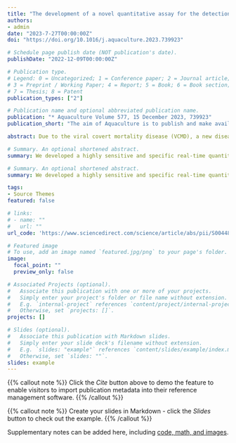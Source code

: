 ```yaml
---
title: "The development of a novel quantitative assay for the detection of convert mortality nodavirus (CMNV) in Litopenaeus vannamei"
authors:
- admin
date: "2023-7-27T00:00:00Z"
doi: "https://doi.org/10.1016/j.aquaculture.2023.739923"

# Schedule page publish date (NOT publication's date).
publishDate: "2022-12-09T00:00:00Z"

# Publication type.
# Legend: 0 = Uncategorized; 1 = Conference paper; 2 = Journal article;
# 3 = Preprint / Working Paper; 4 = Report; 5 = Book; 6 = Book section;
# 7 = Thesis; 8 = Patent
publication_types: ["2"]

# Publication name and optional abbreviated publication name.
publication: "* Aquaculture Volume 577, 15 December 2023, 739923"
publication_short: "The aim of Aquaculture is to publish and make available the highest quality international scientific contributions concerning to aquaculture. The Journal publishes disciplinary, interdisciplinary and transdisciplinary aquaculture research related to the science of aquaculture. The scope of Aquaculture includes the traditional priorities of its sections, but also includes papers from non-traditional scientific areas such as sustainability science, social-ecological systems, as well as aquaculture of various species for ornamental, conservation and restoration purposes."

abstract: Due to the viral covert mortality disease (VCMD), a new disease brought on by covert mortality nodavirus (CMNV), the Litopenaeus vannamei aquaculture industry in China and Southeast Asian countries have experienced major economic losses over the past ten years. A rapid and accurate on-site pre-detection plays as the first step and a critical part in the efficient control of VCMD spreads and outbreaks. For the rapid and accurate on-site detection of CMNV, a novel real-time quantitative assay based on quantitative recombinase polymerase amplification (qRPA) was developed in this study. By optimizing the optimum primer pairs based on the conserved RNA-dependent RNA polymerase (RdRp) genes, appropriate reaction temperatures, and probe dosages. It was possible to perform the CMNV-qRPA test at 42 °C in 20 min without exhibiting any cross-reactivity with the four major aquatic infections. Then its ability was compared to real-time quantitative PCR (qPCR) as well as nested PCR assays for detection of CMNV. As results of the sensitivity tests, the limit of detection (LOD) for the CMNV-qRPA, CMNV nested PCR, and CMNV qPCR assays were 5.5 × 102 copies μL−1, 5.5 copies μL−1 and 5.5 × 102 copies μL−1, respectively. Based on these results, it is demonstrated that the CMNV-qRPA assay developed in this study is both sensitive and specific for the rapid on-site pre-diagnosis of CMNV. Those findings were also demonstrated the application potential of CMNV-qRPA assay for efficiently preventing and controlling the spread and outbreak of VCMD in the aquaculture industry and application prospect of this diagnosis method in other related fields.

# Summary. An optional shortened abstract.
summary: We developed a highly sensitive and specific real-time quantitative RPA assay and improved its instrument-free visualization for rapidly detecting DIV1. The LOD of the DIV1-qRPA assay reached 1.0 copies μL−1, which was higher than the LOD of qPCR and qLAMP, and the visual detecting limitation of the instrument-free DIV1-RPA-SYBR Green I assay was 1.0 × 10^3 copies/μL. Both assays could be performed at 42 °C within 20 min and had no cross-reactivity with WSSV, VpAHPND, EHP, or IHHNV. These two methods offer straightforward, eye-catching, and equipment-free approaches for DIV1 detection in shrimp farms, quarantine stations, and basic laboratories with limited resources, especially in remote and rural regions; the most appropriate method can be chosen based on the practical conditions of the testing site. Furthermore, the results of this study may promote the wide application of DIV1 detection methods based on nucleic acid amplification technology and provide a reference value for monitoring and controlling this new virus in the aquaculture industry.

# Summary. An optional shortened abstract.
summary: We developed a highly sensitive and specific real-time quantitative RPA assay and improved its instrument-free visualization for rapidly detecting DIV1. The LOD of the DIV1-qRPA assay reached 1.0 copies μL^−1, which was higher than the LOD of qPCR and qLAMP, and the visual detecting limitation of the instrument-free DIV1-RPA-SYBR Green I assay was 1.0 × 10^3 copies μL^−1. Both assays could be performed at 42 °C within 20 min and had no cross-reactivity with WSSV, VpAHPND, EHP, or IHHNV. These two methods offer straightforward, eye-catching, and equipment-free approaches for DIV1 detection in shrimp farms, quarantine stations, and basic laboratories with limited resources, especially in remote and rural regions; the most appropriate method can be chosen based on the practical conditions of the testing site. Furthermore, the results of this study may promote the wide application of DIV1 detection methods based on nucleic acid amplification technology and provide a reference value for monitoring and controlling this new virus in the aquaculture industry.

tags:
- Source Themes
featured: false

# links:
# - name: ""
#   url: ""
url_code: 'https://www.sciencedirect.com/science/article/abs/pii/S004484862300697X'

# Featured image
# To use, add an image named `featured.jpg/png` to your page's folder. 
image:
  focal_point: ""
  preview_only: false

# Associated Projects (optional).
#   Associate this publication with one or more of your projects.
#   Simply enter your project's folder or file name without extension.
#   E.g. `internal-project` references `content/project/internal-project/index.md`.
#   Otherwise, set `projects: []`.
projects: []

# Slides (optional).
#   Associate this publication with Markdown slides.
#   Simply enter your slide deck's filename without extension.
#   E.g. `slides: "example"` references `content/slides/example/index.md`.
#   Otherwise, set `slides: ""`.
slides: example
---
```


{{% callout note %}}
Click the *Cite* button above to demo the feature to enable visitors to import publication metadata into their reference management software.
{{% /callout %}}

{{% callout note %}}
Create your slides in Markdown - click the *Slides* button to check out the example.
{{% /callout %}}

Supplementary notes can be added here, including [code, math, and images](https://wowchemy.com/docs/writing-markdown-latex/).

